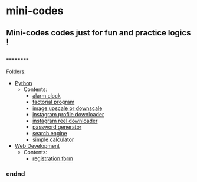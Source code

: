 # mini-codes
## Mini-codes codes just for fun and practice logics !

### --------

Folders:
- [Python](./Python)
  - Contents:
    - [alarm clock](./Python/alarm%20clock)
    - [factorial program](./Python/factorial%20program)
    - [image upscale or downscale](./Python/image%20upscale%20or%20downscale)
    - [instagram profile downloader](./Python/instagram%20profile%20downloader)
    - [instagram reel downloader ](./Python/instagram%20reel%20downloader%20)
    - [password generator](./Python/password%20generator)
    - [search engine](./Python/search%20engine)
    - [simple calculator](./Python/simple%20calculator)
- [Web Development](./Web%20Development)
  - Contents:
    - [registration form](./Web%20Development/registration%20form)

### endnd